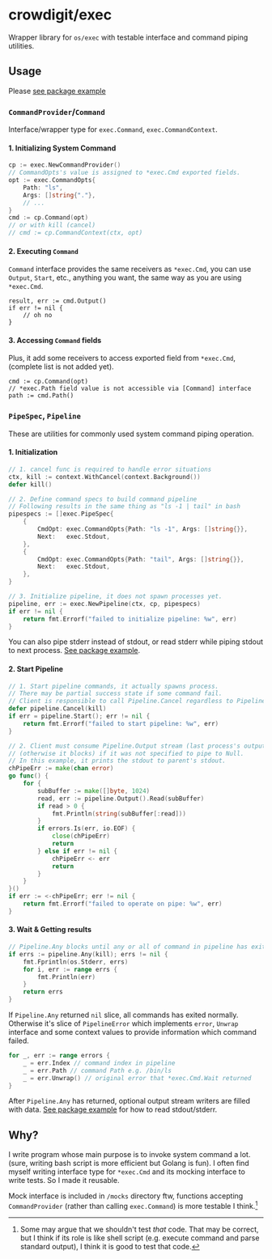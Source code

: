 # crowdigit/exec

Wrapper library for `os/exec` with testable interface and command piping utilities.

## Usage

Please [see package example](https://pkg.go.dev/github.com/crowdigit/exec#example-package)

### `CommandProvider`/`Command`

Interface/wrapper type for `exec.Command`, `exec.CommandContext`.

#### 1. Initializing System Command

```go
cp := exec.NewCommandProvider()
// CommandOpts's value is assigned to *exec.Cmd exported fields.
opt := exec.CommandOpts{
    Path: "ls",
    Args: []string{"."},
    // ...
}
cmd := cp.Command(opt)
// or with kill (cancel)
// cmd := cp.CommandContext(ctx, opt)
```

#### 2. Executing `Command`

`Command` interface provides the same receivers as `*exec.Cmd`, you can use `Output`, `Start`, etc., anything you want, the same way as you are using `*exec.Cmd`.

```golang
result, err := cmd.Output()
if err != nil {
    // oh no
}
```

#### 3. Accessing `Command` fields

Plus, it add some receivers to access exported field from `*exec.Cmd`, (complete list is not added yet).

```golang
cmd := cp.Command(opt)
// *exec.Path field value is not accessible via [Command] interface
path := cmd.Path()
```

### `PipeSpec`, `Pipeline`

These are utilities for commonly used system command piping operation.

#### 1. Initialization

```go
// 1. cancel func is required to handle error situations
ctx, kill := context.WithCancel(context.Background())
defer kill()

// 2. Define command specs to build command pipeline
// Following results in the same thing as "ls -1 | tail" in bash
pipespecs := []exec.PipeSpec{
    {
        CmdOpt: exec.CommandOpts{Path: "ls -1", Args: []string{}},
        Next:   exec.Stdout,
    },
    {
        CmdOpt: exec.CommandOpts{Path: "tail", Args: []string{}},
        Next:   exec.Stdout,
    },
}

// 3. Initialize pipeline, it does not spawn processes yet.
pipeline, err := exec.NewPipeline(ctx, cp, pipespecs)
if err != nil {
    return fmt.Errorf("failed to initialize pipeline: %w", err)
}
```

 You can also pipe stderr instead of stdout, or read stderr while piping stdout to next process. [See package example](https://pkg.go.dev/github.com/crowdigit/exec#example-package).

#### 2. Start Pipeline

```go
// 1. Start pipeline commands, it actually spawns process.
// There may be partial success state if some command fail.
// Client is responsible to call Pipeline.Cancel regardless to Pipeline.Start result.
defer pipeline.Cancel(kill)
if err = pipeline.Start(); err != nil {
    return fmt.Errorf("failed to start pipeline: %w", err)
}

// 2. Client must consume Pipeline.Output stream (last process's output stream) on separate goroutine,
// (otherwise it blocks) if it was not specified to pipe to Null.
// In this example, it prints the stdout to parent's stdout.
chPipeErr := make(chan error)
go func() {
    for {
        subBuffer := make([]byte, 1024)
        read, err := pipeline.Output().Read(subBuffer)
        if read > 0 {
            fmt.Println(string(subBuffer[:read]))
        }
        if errors.Is(err, io.EOF) {
            close(chPipeErr)
            return
        } else if err != nil {
            chPipeErr <- err
            return
        }
    }
}()
if err := <-chPipeErr; err != nil {
    return fmt.Errorf("failed to operate on pipe: %w", err)
}
```

#### 3. Wait & Getting results

```go
// Pipeline.Any blocks until any or all of command in pipeline has exited.
if errs := pipeline.Any(kill); errs != nil {
    fmt.Fprintln(os.Stderr, errs)
    for i, err := range errs {
        fmt.Println(err)
    }
    return errs
}
```

If `Pipeline.Any` returned `nil` slice, all commands has exited normally. Otherwise it's slice of `PipelineError` which implements `error`, `Unwrap` interface and some context values to provide information which command failed.

```go
for _, err := range errors {
    _ = err.Index // command index in pipeline
    _ = err.Path // command Path e.g. /bin/ls
    _ = err.Unwrap() // original error that *exec.Cmd.Wait returned
}
```

After `Pipeline.Any` has returned, optional output stream writers are filled with data. [See package example](https://pkg.go.dev/github.com/crowdigit/exec#example-package) for how to read stdout/stderr.

## Why?

I write program whose main purpose is to invoke system command a lot. (sure, writing bash script is more efficient but Golang is fun). I often find myself writing interface type for `*exec.Cmd` and its mocking interface to write tests. So I made it reusable.

Mock interface is included in `/mocks` directory ftw, functions accepting `CommandProvider` (rather than calling `exec.Command`) is more testable I think.[^1]

[^1]: Some may argue that we shouldn't test *that* code. That may be correct, but I think if its role is like shell script (e.g. execute command and parse standard output), I think it is good to test that code.
